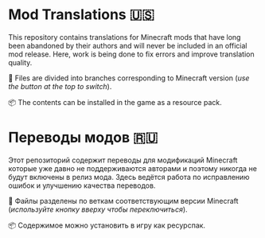 Mod Translations 🇺🇸
==================

This repository contains translations for Minecraft mods that have long been abandoned by their authors and will never be included in an official mod release. Here, work is being done to fix errors and improve translation quality.

🔀 Files are divided into branches corresponding to Minecraft version (_use the button at the top to switch_).

📦 The contents can be installed in the game as a resource pack.


Переводы модов 🇷🇺
==============

Этот репозиторий содержит переводы для модификаций Minecraft которые уже давно не поддерживаются авторами и поэтому никогда не будут включены в релиз мода. Здесь ведётся работа по исправлению ошибок и улучшению качества переводов.

🔀 Файлы разделены по веткам соответствующим версии Minecraft (_используйте кнопку вверху чтобы переключиться_).

📦 Содержимое можно установить в игру как ресурспак.
